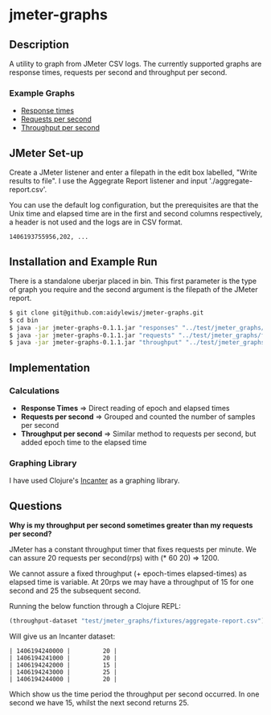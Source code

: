 # jmeter-graphs

## Description
A utility to graph from JMeter CSV logs. The currently supported graphs are response times, requests per second and throughput per second.

### Example Graphs
* [Response times](./example-graphs/sample-response-times.png)
* [Requests per second]( ./example-graphs/sample-requests.png)
* [Throughput per second]( ./example-graphs/sample-throughput.png)

## JMeter Set-up
Create a JMeter listener and enter a filepath in the edit box labelled, "Write results to file". I use the Aggegrate Report listener and input './aggregate-report.csv'.

You can use the default log configuration, but the prerequisites are that the Unix time and elapsed time are in the first and second columns respectively, a header is not used and the logs are in CSV format. 

```log
1406193755956,202, ...
```

## Installation and Example Run
There is a standalone uberjar placed in bin. This first parameter is the type of graph you require and the second argument is the filepath of the JMeter report.

```bash 
$ git clone git@github.com:aidylewis/jmeter-graphs.git
$ cd bin
$ java -jar jmeter-graphs-0.1.1.jar "responses" "../test/jmeter_graphs/fixtures/aggregate-report.csv"
$ java -jar jmeter-graphs-0.1.1.jar "requests" "../test/jmeter_graphs/fixtures/aggregate-report.csv"
$ java -jar jmeter-graphs-0.1.1.jar "throughput" "../test/jmeter_graphs/fixtures/aggregate-report.csv"
```

## Implementation 

### Calculations

* **Response Times** => Direct reading of epoch and elapsed times
* **Requests per second** => Grouped and counted the number of samples per second 
* **Throughput per second** => Similar method to requests per second, but added epoch time to the elapsed time

### Graphing Library
I have used Clojure's [Incanter](https://github.com/incanter/incanter) as a graphing library.

## Questions
**Why is my throughput per second sometimes greater than my requests per second?**

JMeter has a constant throughput timer that fixes requests per minute. We can assure 20 requests per second(rps) with
(* 60 20) => 1200. 

We cannot assure a fixed throughput (+ epoch-times elapsed-times) as elapsed time is variable. At 20rps we may have a throughput of 15 for one second and 25 the subsequent second. 

Running the below function through a Clojure REPL:
```clojure
(throughput-dataset "test/jmeter_graphs/fixtures/aggregate-report.csv")
````

Will give us an Incanter dataset:
```log
| 1406194240000 |         20 |
| 1406194241000 |         20 |
| 1406194242000 |         15 |
| 1406194243000 |         25 |
| 1406194244000 |         20 |
```

Which show us the time period the throughput per second occurred. In one second we have 15, whilst the next second returns 25.
